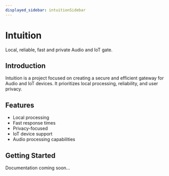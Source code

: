 ```yaml
---
displayed_sidebar: intuitionSidebar
---
```


# Intuition

Local, reliable, fast and private Audio and IoT gate.

## Introduction

Intuition is a project focused on creating a secure and efficient gateway for Audio and IoT devices. It prioritizes local processing, reliability, and user privacy.

## Features

- Local processing
- Fast response times
- Privacy-focused
- IoT device support
- Audio processing capabilities

## Getting Started

Documentation coming soon...
